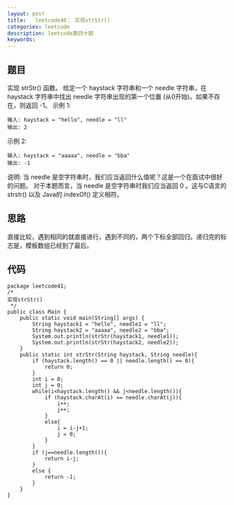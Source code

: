 ```yaml
---
layout: post
title:   leetcode40： 实现strStr()
categories: leetcode
description: leetcode第四十题
keywords: 
---
```



## 题目

实现 strStr() 函数。
给定一个 haystack 字符串和一个 needle 字符串，在 haystack 字符串中找出 needle 字符串出现的第一个位置 (从0开始)。如果不存在，则返回  -1。
示例 1:

```
输入: haystack = "hello", needle = "ll"
输出: 2
```

示例 2:

```
输入: haystack = "aaaaa", needle = "bba"
输出: -1
```

说明:
当 needle 是空字符串时，我们应当返回什么值呢？这是一个在面试中很好的问题。
对于本题而言，当 needle 是空字符串时我们应当返回 0 。这与C语言的 strstr() 以及 Java的 indexOf() 定义相符。



## 思路

直接比较，遇到相同的就直接进行，遇到不同的，两个下标全部回归。递归完的标志是，模板数组已经到了最后。

## 代码



	package leetcode41;
	/*
	实现strStr()
	 */
	public class Main {
	    public static void main(String[] args) {
	        String haystack1 = "hello", needle1 = "ll";
	        String haystack2 = "aaaaa", needle2 = "bba";
	        System.out.println(strStr(haystack1, needle1));
	        System.out.println(strStr(haystack2, needle2));
	    }
	    public static int strStr(String haystack, String needle){
	        if (haystack.length() == 0 || needle.length() == 0){
	            return 0;
	        }
	        int i = 0;
	        int j = 0;
	        while(i<haystack.length() && j<needle.length()){
	            if (haystack.charAt(i) == needle.charAt(j)){
	                i++;
	                j++;
	            }
	            else{
	                i = i-j+1;
	                j = 0;
	            }
	        }
	        if (j==needle.length()){
	            return i-j;
	        }
	        else {
	            return -1;
	        }
	    }
	}
	

